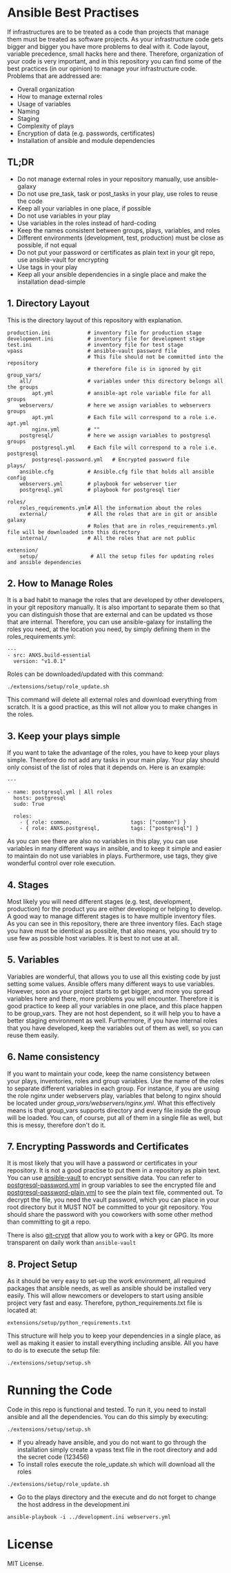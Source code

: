 # Ansible Best Practises

If infrastructures are to be treated as a code than projects that manage them must be treated as software projects. As your infrastructure code gets bigger and bigger you have more problems to deal with it. Code layout, variable precedence, small hacks here and there. Therefore, organization of your code is very important, and in this repository you can find some of the best practices (in our opinion) to manage your infrastructure code. Problems that are addressed are:

* Overall organization
* How to manage external roles
* Usage of variables
* Naming
* Staging
* Complexity of plays
* Encryption of data (e.g. passwords, certificates)
* Installation of ansible and module dependencies


## TL;DR
* Do not manage external roles in your repository manually, use ansible-galaxy
* Do not use pre_task, task or post_tasks in your play, use roles to reuse the code
* Keep all your variables in one place, if possible
* Do not use variables in your play
* Use variables in the roles instead of hard-coding
* Keep the names consistent between groups, plays, variables, and roles
* Different environments (development, test, production) must be close as possible, if not equal
* Do not put your password or certificates as plain text in your git repo, use ansible-vault for encrypting
* Use tags in your play
* Keep all your ansible dependencies in a single place and make the installation dead-simple


## 1. Directory Layout
This is the directory layout of this repository with explanation.


    production.ini            # inventory file for production stage
    development.ini           # inventory file for development stage
    test.ini                  # inventory file for test stage
    vpass                     # ansible-vault password file
                              # This file should not be committed into the repository
                              # therefore file is in ignored by git
    group_vars/
        all/                  # variables under this directory belongs all the groups
            apt.yml           # ansible-apt role variable file for all groups
        webservers/           # here we assign variables to webservers groups
            apt.yml           # Each file will correspond to a role i.e. apt.yml
            nginx.yml         # ""
        postgresql/           # here we assign variables to postgresql groups
            postgresql.yml    # Each file will correspond to a role i.e. postgresql
            postgresql-password.yml   # Encrypted password file
    plays/
        ansible.cfg           # Ansible.cfg file that holds all ansible config
        webservers.yml        # playbook for webserver tier
        postgresql.yml        # playbook for postgresql tier

    roles/
        roles_requirements.yml# All the information about the roles
        external/             # All the roles that are in git or ansible galaxy
                              # Roles that are in roles_requirements.yml file will be downloaded into this directory
        internal/             # All the roles that are not public

    extension/
        setup/                 # All the setup files for updating roles and ansible dependencies


## 2. How to Manage Roles
It is a bad habit to manage the roles that are developed by other developers, in your git repository manually. It is also important to separate them so that you can distinguish those that are external and can be updated vs those that are internal. Therefore, you can use ansible-galaxy for installing the roles you need, at the location you need, by simply defining them in the roles_requirements.yml:

```
---
- src: ANXS.build-essential
  version: "v1.0.1"
```

Roles can be downloaded/updated with this command:

```
./extensions/setup/role_update.sh
```
This command will delete all external roles and download everything from scratch. It is a good practice, as this will not allow you to make changes in the roles.


## 3. Keep your plays simple
If you want to take the advantage of the roles, you have to keep your plays simple.
Therefore do not add any tasks in your main play. Your play should only consist of the list of roles that it depends on. Here is an example:

```
---

- name: postgresql.yml | All roles
  hosts: postgresql
  sudo: True

  roles:
    - { role: common,                   tags: ["common"] }
    - { role: ANXS.postgresql,          tags: ["postgresql"] }
```

As you can see there are also no variables in this play, you can use variables in many different ways in ansible, and to keep it simple and easier to maintain do not use variables in plays. Furthermore, use tags, they give wonderful control over role execution.


## 4. Stages
Most likely you will need different stages (e.g. test, development, production) for the product you are either developing or helping to develop. A good way to manage different stages is to have multiple inventory files. As you can see in this repository, there are three inventory files. Each stage you have must be identical as possible, that also means, you should try to use few as possible host variables. It is best to not use at all.


## 5. Variables
Variables are wonderful, that allows you to use all this existing code by just setting some values. Ansible offers many different ways to use variables. However, soon as your project starts to get bigger, and more you spread variables here and there, more problems you will encounter. Therefore it is good practice to keep all your variables in one place, and this place happen to be group_vars. They are not host dependent, so it will help you to have a better staging environment as well. Furthermore, if you have internal roles that you have developed, keep the variables out of them as well, so you can reuse them easily.


## 6. Name consistency
If you want to maintain your code, keep the name consistency between your plays, inventories, roles and group variables. Use the name of the roles to separate different variables in each group. For instance, if you are using the role nginx under webservers play, variables that belong to nginx should be located under *group_vars/webservers/nginx.yml*. What this effectively means is that  group_vars supports directory and every file inside the group will be loaded. You can, of course, put all of them in a single file as well, but this is messy, therefore don't do it.


## 7. Encrypting Passwords and Certificates
It is most likely that you will have a password or certificates in your repository. It is not a good practise to put them in a repository as plain text. You can use [ansible-vault](http://docs.ansible.com/playbooks_vault.html) to encrypt sensitive data. You can refer to [postgresql-password.yml](https://github.com/enginyoyen/ansible-best-practises/blob/master/group_vars/postgresql/postgresql-password.yml) in group variables to see the encrypted file and [postgresql-password-plain.yml](https://github.com/enginyoyen/ansible-best-practises/blob/master/group_vars/postgresql/postgresql-password-plain.yml) to see the plain text file, commented out.
To decrypt the file, you need the vault password, which you can place in your root directory but it MUST NOT be committed to your git repository. You should share the password with you coworkers with some other method than committing to git a repo.

There is also [git-crypt](https://github.com/AGWA/git-crypt) that allow you to work with a key or GPG. Its more transparent on daily work than `ansible-vault`


## 8. Project Setup
As it should be very easy to set-up the work environment, all required packages that ansible needs, as well as ansible should be installed very easily. This will allow newcomers or developers to start using ansible project very fast and easy. Therefore, python_requirements.txt file is located at:

```
extensions/setup/python_requirements.txt
```

This structure will help you to keep your dependencies in a single place, as well as making it easier to install everything including ansible. All you have to do is to execute the setup file:

```
./extensions/setup/setup.sh
```


# Running the Code
Code in this repo is functional and tested. To run it, you need to install ansible and all the dependencies. You can do this simply by executing:

```
./extensions/setup/setup.sh
```

* If you already have ansible, and you do not want to go through the installation simply create a vpass text file in the root directory and add the secret code (123456)
* To install roles execute the role_update.sh which will download all the roles
```
./extensions/setup/role_update.sh
```
* Go to the plays directory and the execute and do not forget to change the host address in the development.ini
```
ansible-playbook -i ../development.ini webservers.yml
```


# License
MIT License.
